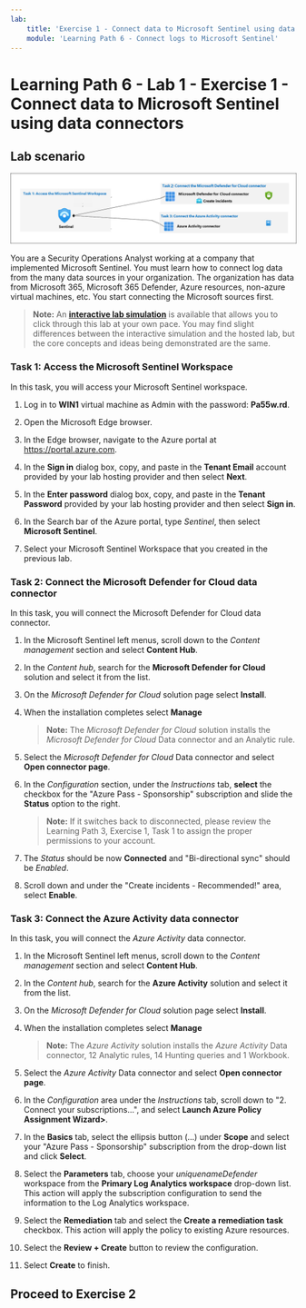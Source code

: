 ```yaml
---
lab:
    title: 'Exercise 1 - Connect data to Microsoft Sentinel using data connectors'
    module: 'Learning Path 6 - Connect logs to Microsoft Sentinel'
---
```


# Learning Path 6 - Lab 1 - Exercise 1 - Connect data to Microsoft Sentinel using data connectors

## Lab scenario

![Lab overview.](../Media/SC-200-Lab_Diagrams_Mod6_L1_Ex1.png)

You are a Security Operations Analyst working at a company that implemented Microsoft Sentinel. You must learn how to connect log data from the many data sources in your organization. The organization has data from Microsoft 365, Microsoft 365 Defender, Azure resources, non-azure virtual machines, etc. You start connecting the Microsoft sources first.

>**Note:** An **[interactive lab simulation](https://mslabs.cloudguides.com/guides/SC-200%20Lab%20Simulation%20-%20Connect%20data%20to%20Microsoft%20Sentinel%20using%20data%20connectors)** is available that allows you to click through this lab at your own pace. You may find slight differences between the interactive simulation and the hosted lab, but the core concepts and ideas being demonstrated are the same. 


### Task 1: Access the Microsoft Sentinel Workspace

In this task, you will access your Microsoft Sentinel workspace.

1. Log in to **WIN1** virtual machine as Admin with the password: **Pa55w.rd**.  

1. Open the Microsoft Edge browser.

1. In the Edge browser, navigate to the Azure portal at https://portal.azure.com.

1. In the **Sign in** dialog box, copy, and paste in the **Tenant Email** account provided by your lab hosting provider and then select **Next**.

1. In the **Enter password** dialog box, copy, and paste in the **Tenant Password** provided by your lab hosting provider and then select **Sign in**.

1. In the Search bar of the Azure portal, type *Sentinel*, then select **Microsoft Sentinel**.

1. Select your Microsoft Sentinel Workspace that you created in the previous lab.


### Task 2: Connect the Microsoft Defender for Cloud data connector

In this task, you will connect the Microsoft Defender for Cloud data connector.

1. In the Microsoft Sentinel left menus, scroll down to the *Content management* section and select **Content Hub**.

1. In the *Content hub*, search for the **Microsoft Defender for Cloud** solution and select it from the list.

1. On the *Microsoft Defender for Cloud* solution page select **Install**.

1. When the installation completes select **Manage**

    >**Note:** The *Microsoft Defender for Cloud* solution installs the *Microsoft Defender for Cloud* Data connector and an Analytic rule.

1. Select the *Microsoft Defender for Cloud* Data connector and select **Open connector page**.

1. In the *Configuration* section, under the *Instructions* tab, **select** the checkbox for the "Azure Pass - Sponsorship" subscription and slide the **Status** option to the right.

    >**Note:** If it switches back to disconnected, please review the Learning Path 3, Exercise 1, Task 1 to assign the proper permissions to your account.

1. The *Status* should be now **Connected** and "Bi-directional sync" should be *Enabled*.

1. Scroll down and under the "Create incidents - Recommended!" area, select **Enable**.

### Task 3: Connect the Azure Activity data connector

In this task, you will connect the *Azure Activity* data connector.

1. In the Microsoft Sentinel left menus, scroll down to the *Content management* section and select **Content Hub**.

1. In the *Content hub*, search for the **Azure Activity** solution and select it from the list.

1. On the *Microsoft Defender for Cloud* solution page select **Install**.

1. When the installation completes select **Manage**

    >**Note:** The *Azure Activity* solution installs the *Azure Activity* Data connector, 12 Analytic rules, 14 Hunting queries and 1 Workbook.

1. Select the *Azure Activity* Data connector and select **Open connector page**.

1. In the *Configuration* area under the *Instructions* tab, scroll down to "2. Connect your subscriptions...", and select **Launch Azure Policy Assignment Wizard>**.

1. In the **Basics** tab, select the ellipsis button (...) under **Scope** and select your "Azure Pass - Sponsorship" subscription from the drop-down list and click **Select**.

1. Select the **Parameters** tab, choose your *uniquenameDefender* workspace from the **Primary Log Analytics workspace** drop-down list. This action will apply the subscription configuration to send the information to the Log Analytics workspace.

1. Select the **Remediation** tab and select the **Create a remediation task** checkbox. This action will apply the policy to existing Azure resources.

1. Select the **Review + Create** button to review the configuration.

1. Select **Create** to finish.

## Proceed to Exercise 2
